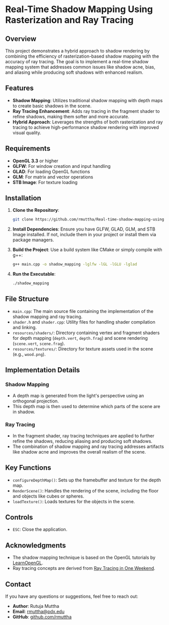 # Real-Time Shadow Mapping Using Rasterization and Ray Tracing

## Overview
This project demonstrates a hybrid approach to shadow rendering by combining the efficiency of rasterization-based shadow mapping with the accuracy of ray tracing. The goal is to implement a real-time shadow mapping system that addresses common issues like shadow acne, bias, and aliasing while producing soft shadows with enhanced realism.

## Features
- **Shadow Mapping**: Utilizes traditional shadow mapping with depth maps to create basic shadows in the scene.
- **Ray Tracing Enhancement**: Adds ray tracing in the fragment shader to refine shadows, making them softer and more accurate.
- **Hybrid Approach**: Leverages the strengths of both rasterization and ray tracing to achieve high-performance shadow rendering with improved visual quality.

## Requirements
- **OpenGL 3.3** or higher
- **GLFW**: For window creation and input handling
- **GLAD**: For loading OpenGL functions
- **GLM**: For matrix and vector operations
- **STB Image**: For texture loading

## Installation
1. **Clone the Repository**:
    ```bash
    git clone https://github.com/rmuttha/Real-time-shadow-mapping-using-rasterization-and-ray-tracing
    ```

2. **Install Dependencies**:
    Ensure you have GLFW, GLAD, GLM, and STB Image installed. If not, include them in your project or install them via package managers.

3. **Build the Project**:
    Use a build system like CMake or simply compile with g++:
    ```bash
    g++ main.cpp -o shadow_mapping -lglfw -lGL -lGLU -lglad
    ```

4. **Run the Executable**:
    ```bash
    ./shadow_mapping
    ```

## File Structure
- `main.cpp`: The main source file containing the implementation of the shadow mapping and ray tracing.
- `shader.h` and `shader.cpp`: Utility files for handling shader compilation and linking.
- `resources/shaders/`: Directory containing vertex and fragment shaders for depth mapping (`depth.vert`, `depth.frag`) and scene rendering (`scene.vert`, `scene.frag`).
- `resources/textures/`: Directory for texture assets used in the scene (e.g., `wood.png`).

## Implementation Details
### Shadow Mapping
- A depth map is generated from the light's perspective using an orthogonal projection.
- This depth map is then used to determine which parts of the scene are in shadow.

### Ray Tracing
- In the fragment shader, ray tracing techniques are applied to further refine the shadows, reducing aliasing and producing soft shadows.
- The combination of shadow mapping and ray tracing addresses artifacts like shadow acne and improves the overall realism of the scene.

## Key Functions
- `configureDepthMap()`: Sets up the framebuffer and texture for the depth map.
- `RenderScene()`: Handles the rendering of the scene, including the floor and objects like cubes or spheres.
- `loadTexture()`: Loads textures for the objects in the scene.

## Controls
- `ESC`: Close the application.

## Acknowledgments
- The shadow mapping technique is based on the OpenGL tutorials by [LearnOpenGL](https://learnopengl.com).
- Ray tracing concepts are derived from [Ray Tracing in One Weekend](https://raytracing.github.io/books/RayTracingInOneWeekend.html).

## Contact

If you have any questions or suggestions, feel free to reach out:

- **Author**: Rutuja Muttha
- **Email**: rmuttha@pdx.edu
- **GitHub**: [github.com/rmuttha](https://github.com/rmuttha)

